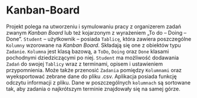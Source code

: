 # Kanban-Board

Projekt polega na utworzeniu i symulowaniu pracy z organizerem zadań zwanym *Kanban Board* lub też kojarzonym z wyrażeniem „To do – Doing – Done”. `Student` – użytkownik – posiada `Tablicę`, która zawiera poszczególne `Kolumny` wzorowane na *Kanban Board*. Składają się one z obiektów typu `Zadanie`. `Kolumna` jest klasą bazową, a `ToDo`, `Doing` oraz `Done` klasami pochodnymi dziedziczącymi po niej. `Student` ma możliwość dodawania `Zadań` do swojej `Tablicy` wraz z terminami, opisem i ustawieniem przypomnienia. Może także przenosić `Zadania` pomiędzy `Kolumnami` oraz wyeksportować zebrane dane do pliku .csv. Aplikacja posiada funkcję odczytu informacji z pliku. Dane w poszczególnych `kolumnach` są sortowane tak, aby zadania o najkrótszym terminie znajdowały się na samej górze.
